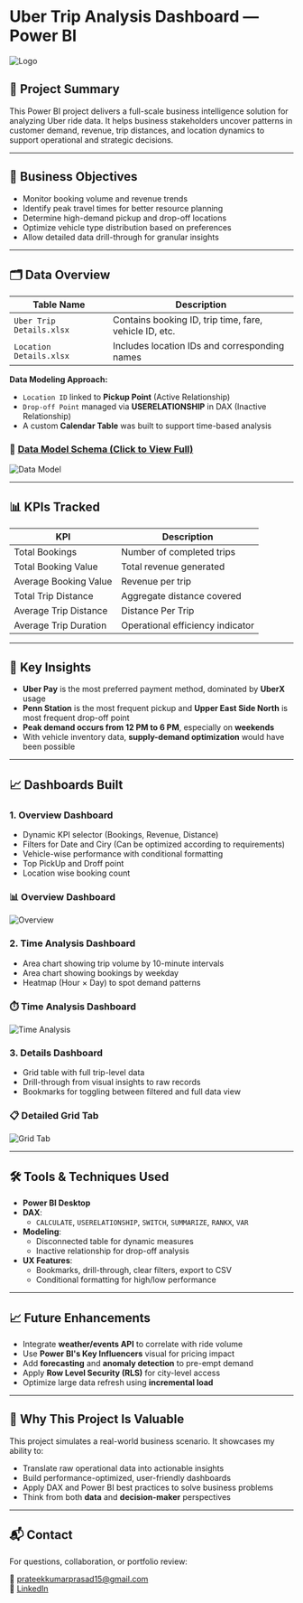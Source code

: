 # Uber Trip Analysis Dashboard — Power BI

![Logo](assets/Uber-logo.jpg)

## 📍 Project Summary

This Power BI project delivers a full-scale business intelligence solution for analyzing Uber ride data. It helps business stakeholders uncover patterns in customer demand, revenue, trip distances, and location dynamics to support operational and strategic decisions.

---

## 🎯 Business Objectives

- Monitor booking volume and revenue trends
- Identify peak travel times for better resource planning
- Determine high-demand pickup and drop-off locations
- Optimize vehicle type distribution based on preferences
- Allow detailed data drill-through for granular insights

---

## 🗂️ Data Overview

| Table Name             | Description                                      |
|------------------------|--------------------------------------------------|
| `Uber Trip Details.xlsx`    | Contains booking ID, trip time, fare, vehicle ID, etc. |
| `Location Details.xlsx`| Includes location IDs and corresponding names     |

**Data Modeling Approach:**

- `Location ID` linked to **Pickup Point** (Active Relationship)
- `Drop-off Point` managed via **USERELATIONSHIP** in DAX (Inactive Relationship)
- A custom **Calendar Table** was built to support time-based analysis

### 🔗 [Data Model Schema (Click to View Full)](documentation/Data_Model_Schema.png)
![Data Model](documentation/Data_Model_Schema.png)

---

## 📊 KPIs Tracked

| KPI                     | Description                                  |
|-------------------------|----------------------------------------------|
| Total Bookings          | Number of completed trips                    |
| Total Booking Value     | Total revenue generated                      |
| Average Booking Value   | Revenue per trip                             |
| Total Trip Distance     | Aggregate distance covered                   |
| Average Trip Distance   | Distance Per Trip                            |
| Average Trip Duration   | Operational efficiency indicator             |


---

## 🧠 Key Insights

- **Uber Pay** is the most preferred payment method, dominated by **UberX** usage
- **Penn Station** is the most frequent pickup and **Upper East Side North** is most frequent drop-off point
- **Peak demand occurs from 12 PM to 6 PM**, especially on **weekends**
- With vehicle inventory data, **supply-demand optimization** would have been possible

---

## 📈 Dashboards Built

### 1. **Overview Dashboard**
- Dynamic KPI selector (Bookings, Revenue, Distance)
- Filters for Date and Ciry (Can be optimized according to requirements)
- Vehicle-wise performance with conditional formatting
- Top PickUp and Droff point
- Location wise booking count

### 📊 Overview Dashboard
![Overview](assets/dashboard-overview.png)

### 2. **Time Analysis Dashboard**
- Area chart showing trip volume by 10-minute intervals
- Area chart showing bookings by weekday
- Heatmap (Hour × Day) to spot demand patterns

### ⏱️ Time Analysis Dashboard
![Time Analysis](assets/time-analysis.png)

### 3. **Details Dashboard**
- Grid table with full trip-level data
- Drill-through from visual insights to raw records
- Bookmarks for toggling between filtered and full data view

### 📋 Detailed Grid Tab
![Grid Tab](assets/detailed-grid-tab.png)

---

## 🛠️ Tools & Techniques Used

- **Power BI Desktop**
- **DAX**:
  - `CALCULATE`, `USERELATIONSHIP`, `SWITCH`, `SUMMARIZE`, `RANKX`, `VAR`
- **Modeling**:
  - Disconnected table for dynamic measures
  - Inactive relationship for drop-off analysis
- **UX Features**:
  - Bookmarks, drill-through, clear filters, export to CSV
  - Conditional formatting for high/low performance

---

## 📈 Future Enhancements

- Integrate **weather/events API** to correlate with ride volume
- Use **Power BI's Key Influencers** visual for pricing impact
- Add **forecasting** and **anomaly detection** to pre-empt demand
- Apply **Row Level Security (RLS)** for city-level access
- Optimize large data refresh using **incremental load**

---

## 💼 Why This Project Is Valuable

This project simulates a real-world business scenario. It showcases my ability to:
- Translate raw operational data into actionable insights
- Build performance-optimized, user-friendly dashboards
- Apply DAX and Power BI best practices to solve business problems
- Think from both **data** and **decision-maker** perspectives

---

## 📬 Contact

For questions, collaboration, or portfolio review:

📧 prateekkumarprasad15@gmail.com  
🔗 [LinkedIn](https://www.linkedin.com/in/prateekkp/)




